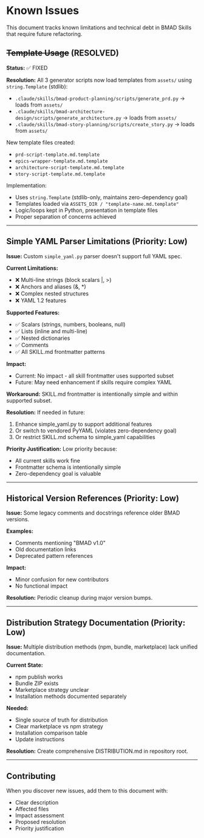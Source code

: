 # Known Issues

This document tracks known limitations and technical debt in BMAD Skills that require future refactoring.

## ~~Template Usage~~ (RESOLVED)

**Status:** ✅ FIXED

**Resolution:** All 3 generator scripts now load templates from `assets/` using `string.Template` (stdlib):
- `.claude/skills/bmad-product-planning/scripts/generate_prd.py` → loads from `assets/`
- `.claude/skills/bmad-architecture-design/scripts/generate_architecture.py` → loads from `assets/`
- `.claude/skills/bmad-story-planning/scripts/create_story.py` → loads from `assets/`

New template files created:
- `prd-script-template.md.template`
- `epics-wrapper-template.md.template`
- `architecture-script-template.md.template`
- `story-script-template.md.template`

Implementation:
- Uses `string.Template` (stdlib-only, maintains zero-dependency goal)
- Templates loaded via `ASSETS_DIR / "template-name.md.template"`
- Logic/loops kept in Python, presentation in template files
- Proper separation of concerns achieved

---

## Simple YAML Parser Limitations (Priority: Low)

**Issue:** Custom `simple_yaml.py` parser doesn't support full YAML spec.

**Current Limitations:**
- ❌ Multi-line strings (block scalars |, >)
- ❌ Anchors and aliases (&, *)
- ❌ Complex nested structures
- ❌ YAML 1.2 features

**Supported Features:**
- ✅ Scalars (strings, numbers, booleans, null)
- ✅ Lists (inline and multi-line)
- ✅ Nested dictionaries
- ✅ Comments
- ✅ All SKILL.md frontmatter patterns

**Impact:**
- Current: No impact - all skill frontmatter uses supported subset
- Future: May need enhancement if skills require complex YAML

**Workaround:**
SKILL.md frontmatter is intentionally simple and within supported subset.

**Resolution:**
If needed in future:
1. Enhance simple_yaml.py to support additional features
2. Or switch to vendored PyYAML (violates zero-dependency goal)
3. Or restrict SKILL.md schema to simple_yaml capabilities

**Priority Justification:**
Low priority because:
- All current skills work fine
- Frontmatter schema is intentionally simple
- Zero-dependency goal is valuable

---

## Historical Version References (Priority: Low)

**Issue:** Some legacy comments and docstrings reference older BMAD versions.

**Examples:**
- Comments mentioning "BMAD v1.0"
- Old documentation links
- Deprecated pattern references

**Impact:**
- Minor confusion for new contributors
- No functional impact

**Resolution:**
Periodic cleanup during major version bumps.

---

## Distribution Strategy Documentation (Priority: Low)

**Issue:** Multiple distribution methods (npm, bundle, marketplace) lack unified documentation.

**Current State:**
- npm publish works
- Bundle ZIP exists
- Marketplace strategy unclear
- Installation methods documented separately

**Needed:**
- Single source of truth for distribution
- Clear marketplace vs npm strategy
- Installation comparison table
- Update instructions

**Resolution:**
Create comprehensive DISTRIBUTION.md in repository root.

---

## Contributing
When you discover new issues, add them to this document with:
- Clear description
- Affected files
- Impact assessment
- Proposed resolution
- Priority justification
